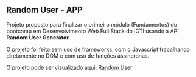 ## Random User - APP

Projeto proposto para finalizar o primeiro módulo (Fundamentos) do bootcamp em Desenvolvimento Web Full Stack do IGTI usando a API **Random User Generator**.

O projeto foi feito sem uso de frameworks, com o Javascript trabalhando diretamente no DOM e com uso de funções assíncronas.

O projeto pode ser visualizado aqui: [Random User](https://devrodrigues.github.io/randomUser/)